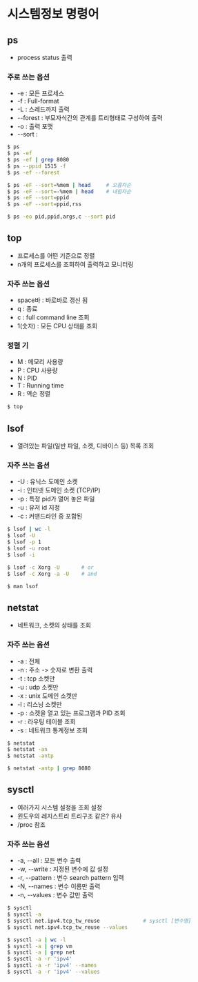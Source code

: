 # 시스템정보 명령어

## ps
- process status 출력

### 주로 쓰는 옵션
- -e : 모든 프로세스
- -f : Full-format
- -L : 스레드까지 출력 
- --forest : 부모자식간의 관계를 트리형태로 구성하여 출력
- -o : 출력 포맷
- --sort : 

```bash
$ ps
$ ps -ef
$ ps -ef | grep 8080
$ ps --ppid 1515 -f
$ ps -ef --forest

$ ps -eF --sort=%mem | head     # 오름차순
$ ps -eF --sort=-%mem | head    # 내림차순
$ ps -eF --sort=ppid
$ ps -eF --sort=ppid,rss

$ ps -eo pid,ppid,args,c --sort pid
```

## top
- 프로세스를 어떤 기준으로 정렬
- n개의 프로세스를 조회하여 출력하고 모니터링

### 자주 쓰는 옵션 
- space바 : 바로바로 갱신 됨
- q : 종료
- c : full command line 조회
- 1(숫자) : 모든 CPU 상태를 조회

### 정렬 기
- M : 메모리 사용량
- P : CPU 사용량
- N : PID
- T : Running time
- R : 역순 정렬

```bash
$ top
```

## lsof
- 열려있는 파일(일반 파일, 소켓, 디바이스 등) 목록 조회

### 자주 쓰는 옵션
- -U : 유닉스 도메인 소켓
- -i : 인터넷 도메인 소켓 (TCP/IP)
- -p : 특정 pid가 열어 놓은 파일
- -u : 유저 id 지정
- -c : 커맨드라인 중 포함된 

```bash
$ lsof | wc -l
$ lsof -U 
$ lsof -p 1
$ lsof -u root
$ lsof -i

$ lsof -c Xorg -U       # or
$ lsof -c Xorg -a -U    # and

$ man lsof
```

## netstat
- 네트워크, 소켓의 상태를 조회

### 자주 쓰는 옵션 
- -a : 전체
- -n : 주소 -> 숫자로 변환 출력
- -t : tcp 소켓만
- -u : udp 소켓만
- -x : unix 도메인 소켓만
- -l : 리스닝 소켓만
- -p : 소켓을 열고 있는 프로그램과 PID 조회
- -r : 라우팅 테이블 조회
- -s : 네트워크 통계정보 조회

```bash
$ netstat
$ netstat -an
$ netstat -antp

$ netstat -antp | grep 8080
```

## sysctl
- 여러가지 시스템 설정을 조회 설정
- 윈도우의 레지스트리 트리구조 같은? 유사
- /proc 참조 

### 자주 쓰는 옵션
- -a, --all : 모든 변수 출력
- -w, --write : 지정된 변수에 값 설정
- -r, --pattern : 변수 search pattern 입력
- -N, --names : 변수 이름만 출력
- -n, --values : 변수 값만 출력

```bash
$ sysctl
$ sysctl -a
$ sysctl net.ipv4.tcp_tw_reuse              # sysctl [변수명]
$ sysctl net.ipv4.tcp_tw_reuse --values

$ sysctl -a | wc -l
$ sysctl -a | grep vm
$ sysctl -a | grep net
$ sysctl -a -r 'ipv4'
$ sysctl -a -r 'ipv4' --names
$ sysctl -a -r 'ipv4' --values
```